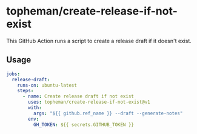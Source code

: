 # topheman/create-release-if-not-exist

This GitHub Action runs a script to create a release draft if it doesn't exist.

## Usage

```yaml
jobs:
  release-draft:
    runs-on: ubuntu-latest
    steps:
      - name: Create release draft if not exist
        uses: topheman/create-release-if-not-exist@v1
        with:
          args: "${{ github.ref_name }} --draft --generate-notes"
        env:
          GH_TOKEN: ${{ secrets.GITHUB_TOKEN }}
```
